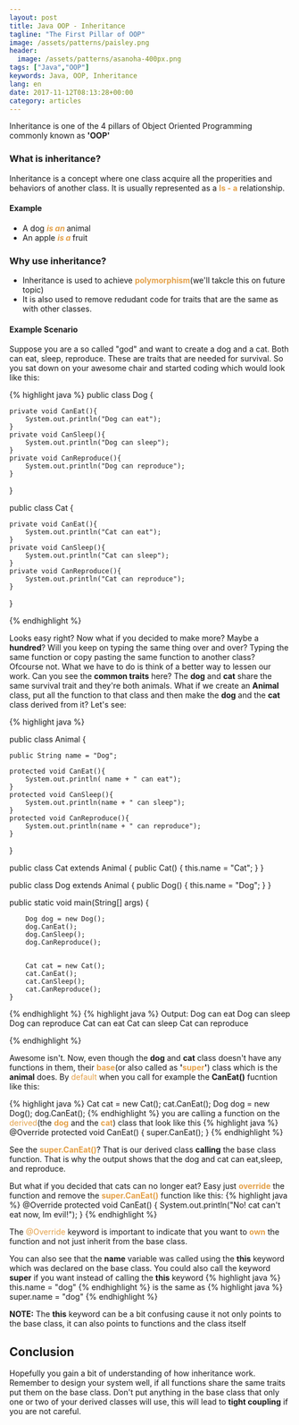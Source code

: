 ```yaml
---
layout: post
title: Java OOP - Inheritance
tagline: "The First Pillar of OOP"
image: /assets/patterns/paisley.png
header:
  image: /assets/patterns/asanoha-400px.png
tags: ["Java","OOP"]
keywords: Java, OOP, Inheritance
lang: en
date: 2017-11-12T08:13:28+00:00
category: articles
---
```


Inheritance is one of the 4 pillars of Object Oriented Programming commonly known as **'OOP'**

### What is inheritance?
Inheritance is a concept where one class acquire all the properities and behaviors of another class.
It  is usually represented as a **<span style="color:#e4a048;">Is - a</span>** relationship.

<!--break-->

#### Example
* A dog  ***<span style="color:#e4a048;">is an </span>*** animal
* An apple ***<span style="color:#e4a048;">is a </span>*** fruit

### Why use inheritance?
* Inheritance is used to achieve **<span style="color:#e4a048;">polymorphism</span>**(we'll takcle this on future topic)
* It is also used to remove redudant code for traits that are the same as with other classes.

#### Example Scenario
Suppose you are a so called "god" and want to create a dog and a cat. Both can eat, sleep, reproduce. These are traits that are needed for survival. So you sat down on your awesome chair and started coding which would look like this:

  
{% highlight java %}
public class Dog {

    private void CanEat(){
        System.out.println("Dog can eat");
    }
    private void CanSleep(){
        System.out.println("Dog can sleep");
    }
    private void CanReproduce(){
        System.out.println("Dog can reproduce");
    }
}


public class Cat {
  
    private void CanEat(){
        System.out.println("Cat can eat");
    }
    private void CanSleep(){
        System.out.println("Cat can sleep");
    }
    private void CanReproduce(){
        System.out.println("Cat can reproduce");
    }
}

{% endhighlight %}

Looks easy right? Now what if you decided to make more? Maybe a **hundred**? Will you keep on typing the same thing over and over? Typing the same function or copy pasting the same function to another class? Ofcourse not. What we have to do is think of a better way to lessen our work. Can you see the **common traits** here? The **dog** and **cat** share the same survival trait and they're both animals. What if we create an **Animal** class, put all the function to that class and then make the **dog** and the **cat** class derived from it? Let's see:

{% highlight java %}

public class Animal {

    public String name = "Dog";

    protected void CanEat(){
        System.out.println( name + " can eat");
    }
    protected void CanSleep(){
        System.out.println(name + " can sleep");
    }
    protected void CanReproduce(){
        System.out.println(name + " can reproduce");
    }
}

public class Cat extends Animal {
    public Cat() {
        this.name = "Cat";
    }
}

public class Dog extends Animal {
    public Dog() {
        this.name = "Dog";
    }
}


public static void main(String[] args) {

        Dog dog = new Dog();
        dog.CanEat();
        dog.CanSleep();
        dog.CanReproduce();


        Cat cat = new Cat();
        cat.CanEat();
        cat.CanSleep();
        cat.CanReproduce();
    }

{% endhighlight %}
{% highlight java %}
Output:
Dog can eat
Dog can sleep
Dog can reproduce
Cat can eat
Cat can sleep
Cat can reproduce

{% endhighlight %}

Awesome isn't. Now, even though the **dog** and **cat** class doesn't have any functions in them, their **<span style="color:#e4a048;">base</span>**(or also called as **'<span style="color:#e4a048;">super</span>'**) class which is the **animal** does. By <span style="color:#e4a048;">default</span> when you call for example the **CanEat()** fucntion like this:

{% highlight java %}
 Cat cat = new Cat();
cat.CanEat();
Dog dog = new Dog();
dog.CanEat();
{% endhighlight %}
 you are calling a function on the <span style="color:#e4a048;">derived</span>(the **<span style="color:#e4a048;">dog</span>** and the **<span style="color:#e4a048;">cat</span>**) class that look like this
{% highlight java %}
 @Override
    protected void CanEat() {
        super.CanEat();
    }
{% endhighlight %}

See the  **<span style="color:#e4a048;">super.CanEat()</span>**? That is our derived class **calling** the base class function. That is why the output shows that the dog and cat can eat,sleep, and reproduce.

But what if you decided that cats can no longer eat? Easy just **<span style="color:#e4a048;">override</span>** the function and remove the **<span style="color:#e4a048;">super.CanEat()</span>** function like this:
{% highlight java %}
 @Override
    protected void CanEat() {
          System.out.println("No! cat can't eat now, Im evil!");
    }
{% endhighlight %}

The  <span style="color:#e4a048;">@Override</span> keyword is important to indicate that you want to **<span style="color:#e4a048;">own</span>** the function and not just inherit from the base class.

 You can also see that the **name** variable was called using the **this** keyword which was declared on the base class. You could also call the keyword **super** if you want instead of calling the **this** keyword
{% highlight java %}
this.name = "dog"
{% endhighlight %}
is the same as
{% highlight java %}
super.name = "dog"
{% endhighlight %}

<p><span class="warning"> <span style="font-weight:bold;">NOTE:</span> The <b>this</b> keyword can be a bit confusing cause it not only points to the base class, it can also points to functions and the class itself</span></p>

## Conclusion

Hopefully you gain a bit of understanding of how inheritance work. Remember to design your system well, if all functions share the same traits put them on the base class. Don't put anything in the base class that only one or two of your derived classes will use, this will lead to **tight coupling** if you are not careful. 
